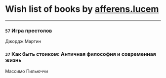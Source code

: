 # Wish list of books by [afferens.lucem](http://vk.com/id196071655)
---

### `57` Игра престолов
Джордж Мартин

### `37` Как быть стоиком: Античная философия и современная жизнь
Массимо Пильюччи

